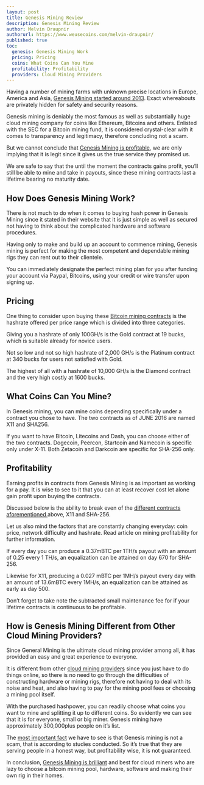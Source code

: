 ```yaml
---
layout: post
title: Genesis Mining Review
description: Genesis Mining Review
author: Melvin Draupnir
authorurl: https://www.weusecoins.com/melvin-draupnir/
published: true
toc:
  genesis: Genesis Mining Work
  pricing: Pricing
  coins: What Coins Can You Mine
  profitability: Profitability
  providers: Cloud Mining Providers
---
```


Having a number of mining farms with unknown precise locations in Europe, America and Asia, <a href="/http://geni.us/genesismining">Genesis Mining started around 2013</a>. Exact whereabouts are privately hidden for safety and security reasons.

Genesis mining is deniably the most famous as well as substantially huge cloud mining company for coins like Ethereum, Bitcoins and others. Enlisted with the SEC for a Bitcoin mining fund, it is considered crystal-clear with it comes to transparency and legitimacy, therefore concluding not a scam. 

But we cannot conclude that <a href="/arguments-in-new-york-court-with-a-french-bitcoiner/">Genesis Mining is profitable</a>, we are only implying that it is legit since it gives us the true service they promised us.
 
We are safe to say that the until the moment the contracts gains profit, you’ll still be able to mine and take in payouts, since these mining contracts last a lifetime bearing no maturity date.
 
<h2 id="genesis">How Does Genesis Mining Work?</h2>

There is not much to do when it comes to buying hash power in Genesis Mining since it stated in their website that it is just simple as well as secured not having to think about the complicated hardware and software procedures.
 
Having only to make and build up an account to commence mining, Genesis mining is perfect for making the most competent and dependable mining rigs they can rent out to their clientele.
 
You can immediately designate the perfect mining plan for you after funding your account via Paypal, Bitcoins, using your credit or wire transfer upon signing up.
 
<h2 id="pricing">Pricing</h2>

One thing to consider upon buying these <a href="/reasons-why-dash-price-soar-high-exponentially/">Bitcoin mining contracts</a> is the hashrate offered per price range which is divided into three categories.

Giving you a hashrate of only 100GH/s is the Gold contract at 19 bucks, which is suitable already for novice users.

Not so low and not so high hashrate of 2,000 GH/s is the Platinum contract at 340 bucks for users not satisfied with Gold.

The highest of all with a hashrate of 10,000 GH/s is the Diamond contract and the very high costly at 1600 bucks.

<h2 id="coins">What Coins Can You Mine?</h2>

In Genesis mining, you can mine coins depending specifically under a contract you chose to have. The two contracts as of JUNE 2016 are named X11 and SHA256.

If you want to have Bitcoin, Litecoins and Dash, you can choose either of the two contracts. Dogecoin, Peercon, Startcoin and Namecoin is specific only under X-11. Both Zetacoin and Darkcoin are specific for SHA-256 only.

<h2 id="profitability">Profitability</h2>

Earning profits in contracts from Genesis Mining is as important as working for a pay. It is wise to see to it that you can at least recover cost let alone gain profit upon buying the contracts.

Discussed below is the ability to break even of the <a href="/nothing-to-worry-about-high-transaction-fees-in-bitcoin/">different contracts aforementioned </a>above, X11 and SHA-256.

Let us also mind the factors that are constantly changing everyday: coin price, network difficulty and hashrate. Read article on mining profitability for further information.

If every day you can produce a 0.37mBTC per 1TH/s payout with an amount of 0.25 every 1 TH/s, an equalization can be attained on day 670 for SHA-256.

Likewise for X11, producing a 0.027 mBTC per 1MH/s payout every day with an amount of 13.6mBTC every 1MH/s, an equalization can be attained as early as day 500.

Don’t forget to take note the subtracted small maintenance fee for if your lifetime contracts is continuous to be profitable.

<h2 id="providers">How is Genesis Mining Different from Other Cloud Mining Providers?</h2>

Since General Mining is the ultimate cloud mining provider among all, it has provided an easy and great experience to everyone.
 
It is different from other <a href="/bitcoin-gambling-investments-612/">cloud mining providers</a> since you just have to do things online, so there is no need to go through the difficulties of constructing hardware or mining rigs, therefore not having to deal with its noise and heat, and also having to pay for the mining pool fees or choosing a mining pool itself.
 
With the purchased hashpower, you can readily choose what coins you want to mine and splitting it up to different coins. So evidently we can see that it is for everyone, small or big miner. Genesis mining have approximately 300,000plus people on it’s list.
 
The <a href="/venezuela-troubles-continue-while-bitcoin-at-usd-1010/">most important fact</a> we have to see is that Genesis mining is not a scam, that is according to studies conducted. So it’s true that they are serving people in a honest way, but profitability wise, it is not guaranteed.
 
In conclusion, <a href="/is-bitcoin-mining-profitable-in-2017/">Genesis Mining is brilliant</a> and best for cloud miners who are lazy to choose a bitcoin mining pool, hardware, software and making their own rig in their homes.
